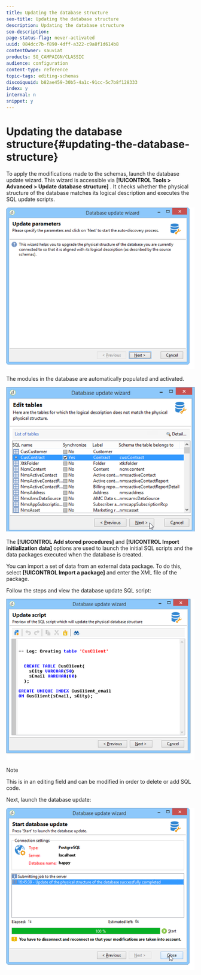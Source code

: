 ```yaml
---
title: Updating the database structure
seo-title: Updating the database structure
description: Updating the database structure
seo-description: 
page-status-flag: never-activated
uuid: 084dcc7b-f890-4dff-a322-c9a8f1d614b8
contentOwner: sauviat
products: SG_CAMPAIGN/CLASSIC
audience: configuration
content-type: reference
topic-tags: editing-schemas
discoiquuid: b82ae459-30b5-4a1c-91cc-5c7b8f128333
index: y
internal: n
snippet: y
---
```


# Updating the database structure{#updating-the-database-structure}

To apply the modifications made to the schemas, launch the database update wizard. This wizard is accessible via **[!UICONTROL Tools > Advanced > Update database structure]** . It checks whether the physical structure of the database matches its logical description and executes the SQL update scripts.

![](assets/d_ncs_integration_schema_update.png)

The modules in the database are automatically populated and activated.

![](assets/d_ncs_integration_schema_update_select.png)

The **[!UICONTROL Add stored procedures]** and **[!UICONTROL Import initialization data]** options are used to launch the initial SQL scripts and the data packages executed when the database is created.

You can import a set of data from an external data package. To do this, select **[!UICONTROL Import a package]** and enter the XML file of the package.

Follow the steps and view the database update SQL script:

![](assets/d_ncs_integration_schema_update2.png)

>[!NOTE]
>
>This is in an editing field and can be modified in order to delete or add SQL code.

Next, launch the database update:

![](assets/d_ncs_integration_schema_update3.png)

